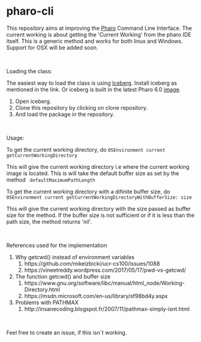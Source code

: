# pharo-cli

<p>This repository aims at improving the <a href="http://pharo.org">Pharo</a>&nbsp;Command Line Interface. The current working is about getting the 'Current Working' from the pharo IDE itself. This is a generic method and works for both linux and Windows. Support for OSX will be added soon.&nbsp;</p>
<p>&nbsp;</p>
<p>Loading the class:</p>
<p>The easiest way to load the class is using&nbsp;<a href="https://github.com/pharo-vcs/iceberg/">Iceberg</a>. Install iceberg as mentioned in the link. Or iceberg is built in the latest Pharo 6.0 <a href="http://files.pharo.org/image/60/latest.zip">image</a>.&nbsp;</p>
<ol>
<li>Open iceberg.</li>
<li>Clone this repository by clicking on clone repository.</li>
<li>And load the package in the repository.</li>
</ol>
<p>&nbsp;</p>
<p>Usage:</p>
<p>To get the current working directory, do <code>OSEnvironment current getCurrentWorkingDirectory</code></p>
<p>This will give the current working directory i.e where the current working image is located. This is will take the default buffer size as set by the method <code> defaultMaximumPathLength </code> &nbsp;</p>
<p>To get the current working directory with a difinite buffer size, do <code>OSEnvironment current getCurrentWorkingDirectoryWithBufferSize: size</code></p>
<p>This will give the current working directory with the size passed as buffer size for the method. If the buffer size is not sufficient or if it is less than the path size, the method returns 'nil'.  &nbsp;</p>
<p>&nbsp;</p>
<p>References used for the implementation </p>
<ol>
<li>Why getcwd() instead of environment variables <ol> <li> https://github.com/mikeizbicki/ucr-cs100/issues/1088</li> <li>https://vineetreddy.wordpress.com/2017/05/17/pwd-vs-getcwd/ </li></ol> </li>
<li> The function getcwd() and buffer size <ol> <li>https://www.gnu.org/software/libc/manual/html_node/Working-Directory.html</li>
<li>https://msdn.microsoft.com/en-us/library/sf98bd4y.aspx</li></ol>
<li>Problems with PATHMAX <ol> <li>http://insanecoding.blogspot.fr/2007/11/pathmax-simply-isnt.html </li></ol> </li>  
</ol>
<p>&nbsp;</p>
<p>Feel free to create an issue, if this isn`t working.</p>
